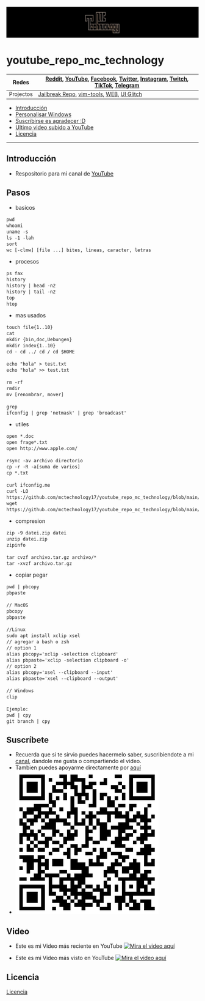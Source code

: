 [![MC Technology](../doc/mctechnology_extendido.GIF)](https://www.youtube.com/channel/UC_mYh5PYPHBJ5YYUj8AIkcw)
# youtube_repo_mc_technology

Redes | [Reddit](https://www.reddit.com/user/mctechnology17), [YouTube](https://www.youtube.com/channel/UC_mYh5PYPHBJ5YYUj8AIkcw?view_as=subscriber), [Facebook](https://m.facebook.com/mctechnology17/), [Twitter](https://twitter.com/mctechnology17), [Instagram](https://www.instagram.com/mctechnology17/), [Twitch](https://www.twitch.tv/mctechnology17), [TikTok](https://www.tiktok.com/@mctechnology17), [Telegram](https://t.me/mctechnology)
------|-----
Projectos | [Jailbreak Repo](https://mctechnology17.github.io), [vim-tools](https://github.com/mctechnology17/vim-tools), [WEB](https://mctechnology17.com), [UI Glitch](https://repo.packix.com/package/com.mctechnology.uiglitch/)

- [Introducción](#Introducción)
- [Personalisar Windows](#Pasos)
- [Suscribirse es agradecer :D](#Suscríbete)
- [Ultimo video subido a YouTube](#Video)
- [Licencia](#Licencia)

----

## Introducción
- Respositorio para mi canal de [YouTube](https://www.youtube.com/channel/UC_mYh5PYPHBJ5YYUj8AIkcw?view_as=subscriber)

## Pasos

- basicos
```
pwd
whoami
uname -s
ls -1 -lah
sort
wc [-clmw] [file ...] bites, lineas, caracter, letras
```
- procesos
```
ps fax
history
history | head -n2
history | tail -n2
top
htop
```
- mas usados
```
touch file{1..10}
cat
mkdir {bin,doc,Uebungen}
mkdir index{1..10}
cd - cd ../ cd / cd $HOME

echo "hola" > test.txt
echo "hola" >> test.txt

rm -rf
rmdir
mv [renombrar, mover]

grep
ifconfig | grep 'netmask' | grep 'broadcast'
```
- utiles
```
open *.doc
open frage*.txt
open http://www.apple.com/

rsync -av archivo directorio
cp -r -R -a[suma de varios]
cp *.txt

curl ifconfig.me
curl -LO https://github.com/mctechnology17/youtube_repo_mc_technology/blob/main/windows/WINDOWS.md
wget https://github.com/mctechnology17/youtube_repo_mc_technology/blob/main/windows/WINDOWS.md
```
- compresion
```
zip -9 datei.zip datei
unzip datei.zip
zipinfo

tar cvzf archivo.tar.gz archivo/*
tar -xvzf archivo.tar.gz
```

- copiar pegar
```
pwd | pbcopy
pbpaste

// MacOS
pbcopy
pbpaste

//Linux
sudo apt install xclip xsel
// agregar a bash o zsh
// option 1
alias pbcopy='xclip -selection clipboard'
alias pbpaste='xclip -selection clipboard -o'
// option 2
alias pbcopy='xsel --clipboard --input'
alias pbpaste='xsel --clipboard --output'

// Windows
clip

Ejemplo:
pwd | cpy
git branch | cpy
```
## Suscríbete
- Recuerda que si te sirvio puedes hacermelo saber, suscribiendote a mi [canal](https://www.youtube.com/watch?v=gKkFuM8Ky1I&t=88s), dandole me gusta o compartiendo el video.
- Tambien puedes apoyarme directamente por [aquí](https://www.paypal.me/mctechnology17)
- [![MC Technology](../doc/paypal_qr.png)](https://www.paypal.me/mctechnology17)


## Video
- Este es mi Video más reciente en YouTube
[![Mira el video aquí](https://i.ytimg.com/vi/gKkFuM8Ky1I/maxresdefault.jpg)](https://www.youtube.com/watch?v=gKkFuM8Ky1I&t=88s)

- Este es mi Video más visto en YouTube
[![Mira el video aquí](https://i.ytimg.com/vi/KQ7OgQYRgZc/maxresdefault.jpg)](https://www.youtube.com/watch?v=KQ7OgQYRgZc)

## Licencia
[Licencia](./LICENSE)
